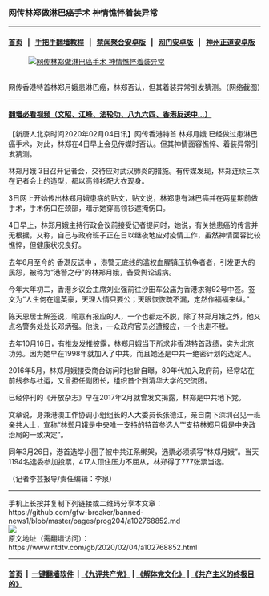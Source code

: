 ### 网传林郑做淋巴癌手术 神情憔悴着装异常
------------------------

#### [首页](https://github.com/gfw-breaker/banned-news1/blob/master/README.md) &nbsp;&nbsp;|&nbsp;&nbsp; [手把手翻墙教程](https://github.com/gfw-breaker/guides/wiki) &nbsp;&nbsp;|&nbsp;&nbsp; [禁闻聚合安卓版](https://github.com/gfw-breaker/bn-android) &nbsp;&nbsp;|&nbsp;&nbsp; [网门安卓版](https://github.com/oGate2/oGate) &nbsp;&nbsp;|&nbsp;&nbsp; [神州正道安卓版](https://github.com/SzzdOgate/update) 



<div><div class="featured_image">
 <a href="https://i.ntdtv.com/assets/uploads/2020/02/f93426471cc830d7fa37315cae9ea248.jpg" target="_blank">
  <figure>
   <img alt="网传林郑做淋巴癌手术 神情憔悴着装异常" src="https://i.ntdtv.com/assets/uploads/2020/02/f93426471cc830d7fa37315cae9ea248-800x450.jpg"/>
  </figure><br/>
 </a>
 <span class="caption">
  网传香港特首林郑月娥患淋巴癌，林郑否认，但其着装异常引发猜测。（网络截图）
 </span>
</div>
</div><hr/>

#### [翻墙必看视频（文昭、江峰、法轮功、八九六四、香港反送中...）](https://github.com/gfw-breaker/banned-news1/blob/master/pages/link3.md)

<div><div class="post_content" itemprop="articleBody">
 <p>
  【新唐人北京时间2020年02月04日讯】网传香港特首
  <ok href="https://www.ntdtv.com/gb/林郑月娥.htm">
   林郑月娥
  </ok>
  已经做过患淋巴癌手术，对此，林郑在4日早上会见传媒时否认。但其神情面容憔悴、着装异常引发猜测。
 </p>
 <p>
  <ok href="https://www.ntdtv.com/gb/林郑月娥.htm">
   林郑月娥
  </ok>
  3日召开记者会，交待应对武汉肺炎的措施。有传媒发现，林郑连续三次在记者会上的造型，都以高领衫配大衣现身。
 </p>
 <p>
  3日网上开始传出林郑月娥患病的贴文，贴文说，林郑患有淋巴癌并在两星期前做手术，手术伤口在颈部，暗示她穿高领衫遮掩伤口。
 </p>
 <p>
  4日早上，林郑月娥主持行政会议前接受记者提问时，她说，有关她患癌的传言并无根据，又称，自己与政府班子正在日以继夜地应对疫情工作，虽然神情面容比较憔悴，但健康状况良好。
 </p>
 <p>
  去年6月至今的
  <ok href="https://www.ntdtv.com/gb/prog422848.htm">
   香港反送中
  </ok>
  ，港警无底线的滥权血腥镇压抗争者者，引发更大的民怨，被称为“港警之母”的林郑月娥，备受舆论诟病。
 </p>
 <p>
  今年大年初二，香港乡议会主席刘业强前往沙田车公庙为香港求得92号中签。签文为“人生何在逞英豪，天理人情只要公；天眼恢恢疏不漏，定然作福福来纵。”
 </p>
 <p>
  陈天恩居士解签说，喻意有报应的人，一个也都走不脱，除了林郑月娥之外，他又点名警务处处长邓炳强。他说，一众政府官员必遭报应，一个也走不脱。
 </p>
 <p>
  去年10月16日，有推友发推披露，林郑月娥当下所求非香港特首政绩，实为北京功劳。因为她早在1998年就加入了中共。而且她还是中共一绝密计划的选定人。
 </p>
 <p>
  2016年5月，林郑月娥接受商台访问时也曾自曝，80年代加入政府前，经常站在前线参与社运，又曾担任副团长，组织首个到清华大学的交流团。
 </p>
 <p>
  已经停刊的《开放杂志》早在2017年2月就曾发文揭露，林郑是中共地下党。
 </p>
 <p>
  文章说，身兼港澳工作协调小组组长的人大委员长张德江，亲自南下深圳召见一班亲共人士，宣称“林郑月娥是中央唯一支持的特首参选人”“支持林郑月娥是中央政治局的一致决定”。
 </p>
 <p>
  同年3月26日，港首选举小圈子被中共江系绑架，选票必须填写“林郑月娥”。当天1194名选委参加投票，417人顶住压力不屈从，林郑得了777张票当选。
 </p>
 <p>
  （记者李芸报导/责任编辑：李泉）
 </p>
 <div class="single_ad">
 </div>
</div>
</div>
<hr/>
手机上长按并复制下列链接或二维码分享本文章：<br/>
https://github.com/gfw-breaker/banned-news1/blob/master/pages/prog204/a102768852.md <br/>
<a href='https://github.com/gfw-breaker/banned-news1/blob/master/pages/prog204/a102768852.md'><img src='https://github.com/gfw-breaker/banned-news1/blob/master/pages/prog204/a102768852.md.png'/></a> <br/>
原文地址（需翻墙访问）：https://www.ntdtv.com/gb/2020/02/04/a102768852.html


------------------------
#### [首页](https://github.com/gfw-breaker/banned-news1/blob/master/README.md) &nbsp;|&nbsp; [一键翻墙软件](https://github.com/gfw-breaker/nogfw/blob/master/README.md) &nbsp;| [《九评共产党》](https://github.com/gfw-breaker/9ping.md/blob/master/README.md#九评之一评共产党是什么) | [《解体党文化》](https://github.com/gfw-breaker/jtdwh.md/blob/master/README.md) | [《共产主义的终极目的》](https://github.com/gfw-breaker/gczydzjmd.md/blob/master/README.md)


<img src='http://gfw-breaker.win/banned-news/pages/prog204/a102768852.md' width='0px' height='0px'/>